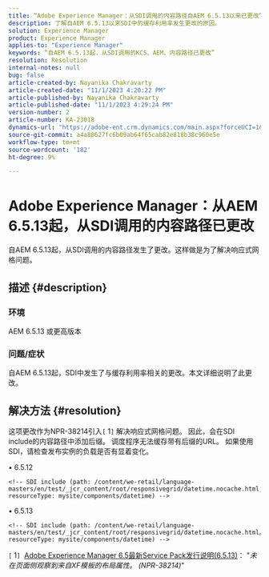 ```yaml
---
title: “Adobe Experience Manager：从SDI调用的内容路径自AEM 6.5.13以来已更改”
description: 了解自AEM 6.5.13以来SDI中的缓存利用率发生更改的原因。
solution: Experience Manager
product: Experience Manager
applies-to: "Experience Manager"
keywords: “自AEM 6.5.13起，从SDI调用的KCS、AEM、内容路径已更改”
resolution: Resolution
internal-notes: null
bug: false
article-created-by: Nayanika Chakravarty
article-created-date: "11/1/2023 4:20:22 PM"
article-published-by: Nayanika Chakravarty
article-published-date: "11/1/2023 4:29:24 PM"
version-number: 2
article-number: KA-23018
dynamics-url: "https://adobe-ent.crm.dynamics.com/main.aspx?forceUCI=1&pagetype=entityrecord&etn=knowledgearticle&id=a2eba988-d278-ee11-8179-6045bd0065f9"
source-git-commit: a4a88627fc6b09ab64f65cab82e818b38c960e5e
workflow-type: tm+mt
source-wordcount: '182'
ht-degree: 9%

---
```


# Adobe Experience Manager：从AEM 6.5.13起，从SDI调用的内容路径已更改


自AEM 6.5.13起，从SDI调用的内容路径发生了更改。这样做是为了解决响应式网格问题。

## 描述 {#description}


### <b>环境</b>

AEM 6.5.13 或更高版本

### 问题/症状

自AEM 6.5.13起，SDI中发生了与缓存利用率相关的更改。本文详细说明了此更改。


## 解决方法 {#resolution}


这项更改作为NPR-38214引入`[` 1`]`  解决响应式网格问题。 因此，会在SDI include的内容路径中添加后缀。 调度程序无法缓存带有后缀的URL。 如果使用SDI，请检查发布实例的负载是否有显着变化。

• 6.5.12




```
<!-- SDI include (path: /content/we-retail/language-masters/en/test/_jcr_content/root/responsivegrid/datetime.nocache.html, resourceType: mysite/components/datetime) -->
```




• 6.5.13




```
<!-- SDI include (path: /content/we-retail/language-masters/en/test/_jcr_content/root/responsivegrid/datetime.nocache.html/mysite/components/datetime, resourceType: mysite/components/datetime) -->
```




`[` 1`]`  [Adobe Experience Manager 6.5最新Service Pack发行说明(6.5.13)](https://experienceleague.adobe.com/docs/experience-manager-65/release-notes/service-pack/6.5.13.html)： &quot;*未在页面侧观察到来自XF模板的布局属性。 (NPR-38214)*&quot;
